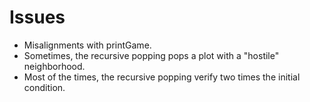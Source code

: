 # Issues
+ Misalignments with printGame.
+ Sometimes, the recursive popping pops a plot with a "hostile" neighborhood. 
+ Most of the times, the recursive popping verify two times the initial condition.